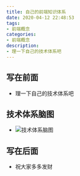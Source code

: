 ```yaml
---
title: 自己的前端知识体系
date: 2020-04-12 22:48:53
tags: 
- 前端概念
categories:
- 前端概念
description:
- 理一下自己的技术体系吧
---
```




<style  type="text/css">
.lx-entry a {
    color: #191919;
    padding: 2px 0 1px 0;
    text-decoration: none;
    background-image: linear-gradient( transparent 0%, transparent calc(50% - 9px), rgba(247,65,65,.761) calc(50% - 9px), rgba(247,65,65,.761) 100% );
    transition: background-position 120ms ease-in-out, padding 120ms ease-in-out;
    background-size: 100% 200%;
    background-position: 0 0;
    word-break: break-word;
}

.lx-entry a:hover {
  background-image: linear-gradient( transparent 0%, transparent calc(50% - 9px), rgba(247,65,65,.761) calc(50% - 9px), rgba(247,65,65,.761) 100% );
  background-position: 0 100%;
}

.post-button a:hover {
  background-image: linear-gradient( transparent 0%, transparent calc(50% - 9px), transparent calc(50% - 9px), transparent 100% ) !important;
  background-position: 0 100% !important;
  outline: none !important;
  text-decoration: none !important;
}
</style>

## 写在前面
- 理一下自己的技术体系吧

<!-- more -->

## 技术体系脑图
- ![技术体系脑图](http://p0.meituan.net/myvideodistribute/49daa01a2bbdab251434a26a618376c53934435.png)

## 写在后面
- 祝大家多多发财
